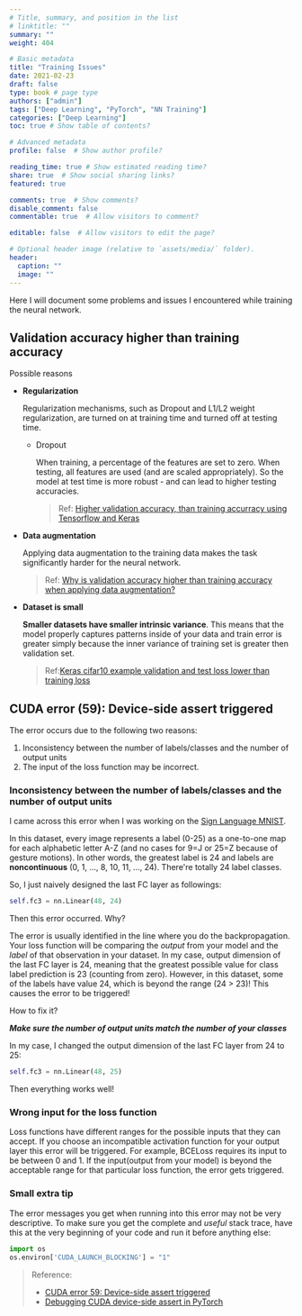 ```yaml
---
# Title, summary, and position in the list
# linktitle: ""
summary: ""
weight: 404

# Basic metadata
title: "Training Issues"
date: 2021-02-23
draft: false
type: book # page type
authors: ["admin"]
tags: ["Deep Learning", "PyTorch", "NN Training"]
categories: ["Deep Learning"]
toc: true # Show table of contents?

# Advanced metadata
profile: false  # Show author profile?

reading_time: true # Show estimated reading time?
share: true  # Show social sharing links?
featured: true

comments: true  # Show comments?
disable_comment: false
commentable: true  # Allow visitors to comment?  

editable: false  # Allow visitors to edit the page?  

# Optional header image (relative to `assets/media/` folder).
header:
  caption: ""
  image: ""
---
```


Here I will document some problems and issues I encountered while training the neural network.

## Validation accuracy higher than training accuracy

Possible reasons 

- **Regularization**

  Regularization mechanisms, such as Dropout and L1/L2 weight regularization, are turned on at training time and turned off at testing time. 

  - Dropout

    When training, a percentage of the features are set to zero. When testing, all features are used (and are scaled appropriately). So the model at test time is more robust - and can lead to higher testing accuracies.

    > Ref: [Higher validation accuracy, than training accurracy using Tensorflow and Keras](https://stackoverflow.com/questions/43979449/higher-validation-accuracy-than-training-accurracy-using-tensorflow-and-keras)

- **Data augmentation**

  Applying data augmentation to the training data makes the task significantly harder for the neural network. 

  > Ref: [Why is validation accuracy higher than training accuracy when applying data augmentation?](https://stackoverflow.com/questions/48845354/why-is-validation-accuracy-higher-than-training-accuracy-when-applying-data-augm)
  
- **Dataset is small**

  **Smaller datasets have smaller intrinsic variance**. This means that the model properly captures patterns inside of your data and train error is greater simply because the inner variance of training set is greater then validation set.

  > Ref:[Keras cifar10 example validation and test loss lower than training loss](https://stackoverflow.com/questions/42878683/keras-cifar10-example-validation-and-test-loss-lower-than-training-loss)

## CUDA error (59): Device-side assert triggered

The error occurs due to the following two reasons:

1. Inconsistency between the number of labels/classes and the number of output units
2. The input of the loss function may be incorrect.

### Inconsistency between the number of labels/classes and the number of output units

I came across this error when I was working on the [Sign Language MNIST](https://www.kaggle.com/datamunge/sign-language-mnist). 

In this dataset, every image represents a label (0-25) as a one-to-one map for each alphabetic letter A-Z (and no cases for 9=J or 25=Z because of gesture motions). In other words, the greatest label is 24 and labels are **noncontinuous** (0, 1, ..., 8, 10, 11, ..., 24). There're totally 24 label classes.

So, I just naively designed the last FC layer as followings:

```python
self.fc3 = nn.Linear(48, 24)
```

Then this error occurred. Why?

The error is usually identified in the line where you do the backpropagation. Your loss function will be comparing the *output* from your model and the *label* of that observation in your dataset. In my case, output dimension of the last FC layer is 24, meaning that the greatest possible value for class label prediction is 23 (counting from zero). However, in this dataset, some of the labels have value 24, which is beyond the range (24 > 23)! This causes the error to be triggered! 

How to fix it?

***Make sure the number of output units match the number of your classes***

In my case, I changed the output dimension of the last FC layer from 24 to 25: 

```python
self.fc3 = nn.Linear(48, 25)
```

Then everything works well!

### Wrong input for the loss function

Loss functions have different ranges for the possible inputs that they can accept. If you choose an incompatible activation function for your output layer this error will be triggered. For example, BCELoss requires its input to be between 0 and 1. If the input(output from your model) is beyond the acceptable range for that particular loss function, the error gets triggered.

### Small extra tip

The error messages you get when running into this error may not be very descriptive. To make sure you get the complete and *useful* stack trace, have this at the very beginning of your code and run it before anything else:

```python
import os
os.environ['CUDA_LAUNCH_BLOCKING'] = "1"
```

> Reference: 
>
> - [CUDA error 59: Device-side assert triggered](https://towardsdatascience.com/cuda-error-device-side-assert-triggered-c6ae1c8fa4c3)
> - [Debugging CUDA device-side assert in PyTorch](https://lernapparat.de/debug-device-assert/)

